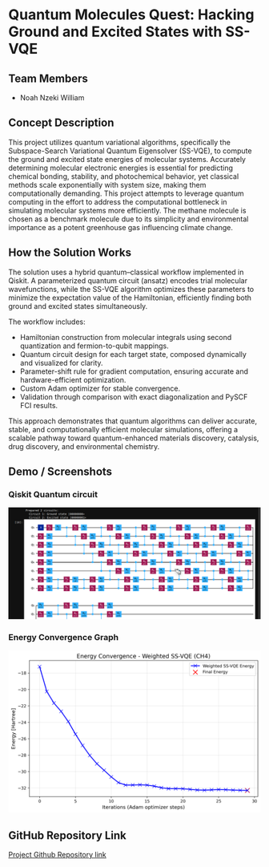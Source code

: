 #  Quantum Molecules Quest: Hacking Ground and Excited States with SS-VQE

## Team Members
- Noah Nzeki William

## Concept Description
This project utilizes quantum variational algorithms, specifically the Subspace-Search Variational Quantum Eigensolver (SS-VQE), to compute the ground and excited state energies of molecular systems. Accurately determining molecular electronic energies is essential for predicting chemical bonding, stability, and photochemical behavior, yet classical methods scale exponentially with system size, making them computationally demanding. This project attempts to  leverage quantum computing in the effort to address the computational bottleneck in simulating molecular systems more efficiently. The methane molecule is chosen as a benchmark molecule due to its simplicity and environmental importance as a potent greenhouse gas influencing climate change.

## How the Solution Works
The solution uses a hybrid quantum–classical workflow implemented in Qiskit. A parameterized quantum circuit (ansatz) encodes trial molecular wavefunctions, while the SS-VQE algorithm optimizes these parameters to minimize the expectation value of the Hamiltonian, efficiently finding both ground and excited states simultaneously.

The workflow includes:
- Hamiltonian construction from molecular integrals using second quantization and fermion-to-qubit mappings.
- Quantum circuit design for each target state, composed dynamically and visualized for clarity.
- Parameter-shift rule for gradient computation, ensuring accurate and hardware-efficient optimization.
- Custom Adam optimizer for stable convergence.
- Validation through comparison with exact diagonalization and PySCF FCI results.

This approach demonstrates that quantum algorithms can deliver accurate, stable, and computationally efficient molecular simulations, offering a scalable pathway toward quantum-enhanced materials discovery, catalysis, drug discovery, and environmental chemistry.

## Demo / Screenshots
### Qiskit Quantum circuit
![Quantum Circuit](circuit.png "Quantum Circuit")

### Energy Convergence Graph
![Energy Convergence](ssvqe_energy_convergence.png "Energy Convergence")

## GitHub Repository Link
[Project Github Repository link](https://github.com/NoahNzeki/qff_hackthon)


